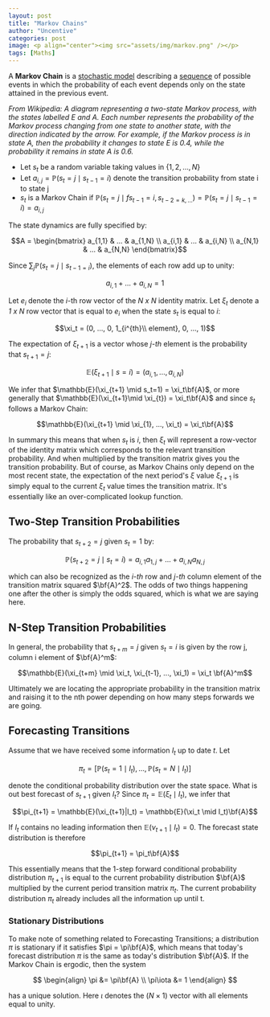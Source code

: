 ```yaml
---
layout: post
title: "Markov Chains"
author: "Uncentive"
categories: post
image: <p align="center"><img src="assets/img/markov.png" /></p>
tags: [Maths]
---
```

A **Markov Chain** is a [stochastic model](https://en.wikipedia.org/wiki/Stochastic_model "Stochastic model") describing a [sequence](https://en.wikipedia.org/wiki/Sequence "Sequence") of possible events in which the probability of each event depends only on the state attained in the previous event.


*From Wikipedia: A diagram representing a two-state Markov process, with the states labelled E and A. Each number represents the probability of the Markov process changing from one state to another state, with the direction indicated by the arrow. For example, if the Markov process is in state A, then the probability it changes to state E is 0.4, while the probability it remains in state A is 0.6.*

- Let $s_t$ be a random variable taking values in $\{1,2,...,N\}$
- Let $a_{i,j} = \mathbb{P}(s_t=j \mid s_{t-1}=i)$ denote the transition probability from state i to state j
- $s_t$ is a Markov Chain if $\mathbb{P}(s_t=j\mid fs_{t-1}=i, s_{t-2=k,...}) = \mathbb{P}(s_t=j\mid s_{t-1}=i) = a_{i,j}$

The state dynamics are fully specified by:

$$A = \begin{bmatrix}
a_{1,1} & ... & a_{1,N} \\
a_{i,1} & ... & a_{i,N} \\
a_{N,1} & ... & a_{N,N}
\end{bmatrix}$$


Since $\sum_{j}\mathbb{P}(s_t=j \mid s_{t-1=i})$, the elements of each row add up to unity: 


$$a_{i,1} + ... + a_{i,N} = 1$$


Let $e_i$ denote the *i*-th row vector of the *N x N* identity matrix. Let $\xi_t$ denote a *1 x N* row vector that is equal to $e_i$ when the state $s_t$ is equal to *i*: 


$$\xi_t = (0, ..., 0, 1_{i^{th}\\  element}, 0, ..., 1)$$ 


The expectation of $\xi_{t+1}$ is a vector whose *j-th* element is the probability that $s_{t+1} = j$: 


$$\mathbb{E}(\xi_{t+1} \mid s=i)=(a_{i,1}, ..., a_{i,N})$$


We infer that $\mathbb{E}(\xi_{t+1} \mid s_t=1) = \xi_t\bf{A}$, or more generally that $\mathbb{E}(\xi_{t+1}\mid \xi_{t}) = \xi_t\bf{A}$ and since $s_t$ follows a Markov Chain:


$$\mathbb{E}(\xi_{t+1} \mid \xi_{1}, ..., \xi_t) = \xi_t\bf{A}$$


In summary this means that when $s_t$ is *i*, then $\xi_t$ will represent a row-vector of the identity matrix which corresponds to the relevant transition probability. And when multiplied by the transition matrix gives you the transition probability. But of course, as Markov Chains only depend on the most recent state, the expectation of the next period's $\xi$ value $\xi_{t+1}$ is simply equal to the current $\xi_t$ value times the transition matrix. It's essentially like an over-complicated lookup function.


## Two-Step Transition Probabilities
The probability that $s_{t+2}=j$ given $s_t=1$ by:


$$\mathbb{P}(s_{t+2}=j \mid s_t=i)=a_{i,1}a_{1,j}+...+a_{i,N}a_{N,j}$$ 


which can also be recognized as the *i-th* row and *j-th* column element of the transition matrix squared $\bf{A}^2$. The odds of two things happening one after the other is simply the odds squared, which is what we are saying here.


## N-Step Transition Probabilities
In general, the probability that $s_{t+m}=j$ given $s_t=i$ is given by the row j, column i element of $\bf{A}^m$: 


$$\mathbb{E}(\xi_{t+m} \mid \xi_t, \xi_{t-1}, ..., \xi_1) = \xi_t \bf{A}^m$$


Ultimately we are locating the appropriate probability in the transition matrix and raising it to the nth power depending on how many steps forwards we are going.


## Forecasting Transitions

Assume that we have received some information $I_t$ up to date $t$. Let 


$$\pi_t = [\mathbb{P}(s_t=1 \mid I_t), ..., \mathbb{P}(s_t=N \mid I_t)]$$ 


denote the conditional probability distribution over the state space. What is out best forecast of $s_{t+1}$ given $I_t$? Since $\pi_t = \mathbb{E}(\xi_t \mid I_t)$, we infer that 


$$\pi_{t+1} = \mathbb{E}(\xi_{t+1}|I_t) = \mathbb{E}(\xi_t \mid I_t)\bf{A}$$ 


If $I_t$ contains no leading information then $\mathbb{E}(\nu_{t+1} \mid I_t)=0$. The forecast state distribution is therefore 


$$\pi_{t+1} = \pi_t\bf{A}$$ 


This essentially means that the 1-step forward conditional probability distribution $\pi_{t+1}$ is equal to the current probability distribution $\bf{A}$ multiplied by the current period transition matrix $\pi_t$. The current probability distribution $\pi_t$ already includes all the information up until t.

### Stationary Distributions

To make note of something related to Forecasting Transitions; a distribution $\pi$ is stationary if it satisfies $\pi = \pi\bf{A}$, which means that today's forecast distribution $\pi$ is the same as today's distribution $\bf{A}$. If the Markov Chain is ergodic, then the system

$$
\begin{align}
\pi &= \pi\bf{A} \\
\pi\iota &= 1
\end{align}
$$

has a unique solution. Here $\iota$ denotes the $(N \times 1)$ vector with all elements equal to unity.
